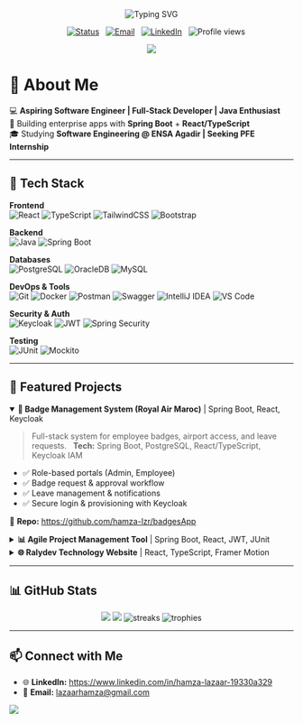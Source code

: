 <!-- Center everything nicely -->
<div align="center">

<!-- Animated typing headline -->
<img src="https://readme-typing-svg.demolab.com?font=Fira+Code&pause=1200&width=700&lines=Hi+there%2C+I'm+Hamza+Lazaar+%F0%9F%91%8B;Full-Stack+Developer+%7C+Java+Enthusiast;Software+Engineering+Student+|+Seeking+PFE+Internship" alt="Typing SVG" />

<!-- Quick badges -->
<p>
    <a href="https://www.linkedin.com/in/hamza-lazaar-19330a329"><img alt="Status" src="https://img.shields.io/badge/Status-Seeking_PFE_Internship-brightgreen?style=for-the-badge&logo=rocket&logoColor=white"></a>
  <a href="mailto:lazaarhamza@gmail.com"><img alt="Email" src="https://img.shields.io/badge/Email-lazaarhamza%40gmail.com-FF6B6B?style=for-the-badge&logo=gmail&logoColor=white"></a>
  <a href="https://www.linkedin.com/in/hamza-lazaar-19330a329" target="_blank"><img alt="LinkedIn" src="https://img.shields.io/badge/LinkedIn-Hamza%20Lazaar-0A66C2?style=for-the-badge&logo=linkedin&logoColor=white"></a>
  <img alt="Profile views" src="https://komarev.com/ghpvc/?username=hamza-lzr&label=Visits&style=for-the-badge">
</p>

<!-- Gradient divider -->
<img src="https://capsule-render.vercel.app/api?type=rect&color=0:ff577f,100:6a5af9&height=4&section=footer"/>

</div>

# 👾 About Me

💻 **Aspiring Software Engineer | Full-Stack Developer | Java Enthusiast**  
🚀 Building enterprise apps with **Spring Boot** + **React/TypeScript**  
🎓 Studying **Software Engineering @ ENSA Agadir | Seeking PFE Internship**

---

## 🔧 Tech Stack

<!-- Shields with brand colors -->
**Frontend**  
![React](https://img.shields.io/badge/React-149ECA?style=for-the-badge&logo=react&logoColor=white)
![TypeScript](https://img.shields.io/badge/TypeScript-2F74C0?style=for-the-badge&logo=typescript&logoColor=white)
![TailwindCSS](https://img.shields.io/badge/Tailwind-38B2AC?style=for-the-badge&logo=tailwindcss&logoColor=white)
![Bootstrap](https://img.shields.io/badge/Bootstrap-7A43B6?style=for-the-badge&logo=bootstrap&logoColor=white)

**Backend**  
![Java](https://img.shields.io/badge/Java-ED8B00?style=for-the-badge&logo=openjdk&logoColor=white)
![Spring Boot](https://img.shields.io/badge/Spring%20Boot-6DB33F?style=for-the-badge&logo=springboot&logoColor=white)

**Databases**  
![PostgreSQL](https://img.shields.io/badge/PostgreSQL-316192?style=for-the-badge&logo=postgresql&logoColor=white)
![OracleDB](https://img.shields.io/badge/Oracle-F80000?style=for-the-badge&logo=oracle&logoColor=white)
![MySQL](https://img.shields.io/badge/MySQL-00618A?style=for-the-badge&logo=mysql&logoColor=white)


**DevOps & Tools**  
![Git](https://img.shields.io/badge/Git-E84E31?style=for-the-badge&logo=git&logoColor=white)
![Docker](https://img.shields.io/badge/Docker-2496ED?style=for-the-badge&logo=docker&logoColor=white)
![Postman](https://img.shields.io/badge/Postman-F76935?style=for-the-badge&logo=postman&logoColor=white)
![Swagger](https://img.shields.io/badge/Swagger-85EA2D?style=for-the-badge&logo=swagger&logoColor=1a1a1a)
![IntelliJ IDEA](https://img.shields.io/badge/IntelliJ-000000?style=for-the-badge&logo=intellijidea&logoColor=white)
![VS Code](https://img.shields.io/badge/VS%20Code-0078D4?style=for-the-badge&logo=visualstudiocode&logoColor=white)

**Security & Auth**  
![Keycloak](https://img.shields.io/badge/Keycloak-343A40?style=for-the-badge&logo=keycloak&logoColor=white)
![JWT](https://img.shields.io/badge/JWT-5E5DF0?style=for-the-badge&logo=jsonwebtokens&logoColor=white)
![Spring Security](https://img.shields.io/badge/Spring%20Security-6DB33F?style=for-the-badge&logo=springsecurity&logoColor=white)

**Testing**  
![JUnit](https://img.shields.io/badge/JUnit-25A162?style=for-the-badge&logo=junit5&logoColor=white)
![Mockito](https://img.shields.io/badge/Mockito-4CAF50?style=for-the-badge&logo=java&logoColor=white)

---

## 🌟 Featured Projects

<details open>
<summary><b>🔴 Badge Management System (Royal Air Maroc)</b> | Spring Boot, React, Keycloak</summary>

> Full-stack system for employee badges, airport access, and leave requests.  
**Tech:** Spring Boot, PostgreSQL, React/TypeScript, Keycloak IAM

- ✅ Role-based portals (Admin, Employee)  
- ✅ Badge request & approval workflow  
- ✅ Leave management & notifications  
- ✅ Secure login & provisioning with Keycloak  

🔗 **Repo:** https://github.com/hamza-lzr/badgesApp
</details>

<details>
<summary><b>📊 Agile Project Management Tool</b> | Spring Boot, React, JWT, JUnit</summary>

> Scrum tool with **Product Backlog**, **Sprint Backlog**, and **role-based auth**.  
**Tech:** Spring Boot, React, PostgreSQL, JWT, JUnit & Mockito

- ✅ CRUD for Epics, User Stories, Tasks  
- ✅ Sprint planning & prioritization  
- ✅ Roles: Admin, Product Owner, Scrum Master  

🔗 **Repo:** https://github.com/hamza-lzr/Agile_Management_App
</details>

<details>
<summary><b>🌐 Ralydev Technology Website</b> | React, TypeScript, Framer Motion</summary>

> Corporate website with modern, minimal design & animated React components.  
**Tech:** React, TypeScript, Framer Motion, Spring Boot

- ✅ Sections: Hero, Services, Projects, Team, About, Footer  
- ✅ API integration with backend services  

🔗 **Repo:** [ADD YOUR GITHUB REPO LINK HERE]
</details>

---

## 📊 GitHub Stats

<div align="center">
  
<!-- Dark/light aware banner -->
<picture>
  <source media="(prefers-color-scheme: dark)" srcset="https://github-readme-stats.vercel.app/api?username=hamza-lzr&show_icons=true&theme=radical">
  <img src="https://github-readme-stats.vercel.app/api?username=hamza-lzr&show_icons=true" />
</picture>

<picture>
  <source media="(prefers-color-scheme: dark)" srcset="https://github-readme-stats.vercel.app/api/top-langs/?username=hamza-lzr&layout=compact&theme=radical">
  <img src="https://github-readme-stats.vercel.app/api/top-langs/?username=hamza-lzr&layout=compact" />
</picture>

<!-- Streaks & trophies (optional, but flashy) -->
<img src="https://streak-stats.demolab.com?user=hamza-lzr&theme=radical&hide_border=false" alt="streaks"/>
<img src="https://github-profile-trophy.vercel.app/?username=hamza-lzr&theme=onestar&margin-w=8&margin-h=8&no-frame=true" alt="trophies"/>

</div>

---

## 📫 Connect with Me
- 🌐 **LinkedIn:** https://www.linkedin.com/in/hamza-lazaar-19330a329  
- 📧 **Email:** lazaarhamza@gmail.com

<!-- Wavy footer -->
<img src="https://capsule-render.vercel.app/api?type=waving&color=6a5af9&height=120&section=footer"/>

